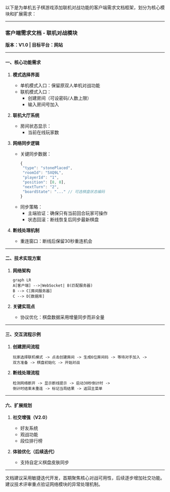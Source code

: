 以下是为单机五子棋游戏添加联机对战功能的客户端需求文档框架，划分为核心模块和扩展需求：

---

### **客户端需求文档 - 联机对战模块**

**版本：V1.0 | 目标平台：网站**

---

#### **一、核心功能需求**

1. **模式选择界面**

   - 单机模式入口：保留原双人单机对战功能
   - 联机模式入口：
     - 创建房间（可设密码/人数上限）
     - 输入房间号加入

2. **联机大厅系统**

   - 房间状态显示：
     - 当前在线玩家数

3. **网络同步逻辑**

   - 关键同步数据：
     ```javascript
     {
      "type": "stonePlaced",
      "roomId": "5XQ9L",
      "playerId": "1",
      "position": [8, 8],
      "nextTurn": "2",
      "boardState": "..." // 可选棋盘状态编码
     }
     ```
   - 同步策略：
     - 主端验证：确保只有当前回合玩家可操作
     - 状态回滚：断线恢复后同步最新棋盘

4. **断线处理机制**
   - 重连窗口：断线后保留30秒重连机会

---

#### **二、技术实现方案**

1. **网络架构**

   ```mermaid
   graph LR
   A[客户端] -->|WebSocket| B(匹配服务器)
   B --> C[房间服务器]
   C --> D[数据库]
   ```

2. **关键实现点**
   - 协议优化：棋盘数据采用增量同步而非全量

---

#### **三、交互流程示例**

1. **创建房间流程**

   ```
   玩家选择联机模式 -> 点击创建房间 -> 生成6位房间码 -> 等待对手加入 ->
   双方准备 -> 棋盘初始化 -> 开始对战
   ```

2. **断线处理流程**
   ```
   检测网络断开 -> 显示断线提示 -> 启动30秒倒计时 ->
   倒计时结束未重连 -> 标记当局结果 -> 返回主菜单
   ```

---

#### **六、扩展规划**

1. **社交增强（V2.0）**

   - 好友系统
   - 观战功能
   - 段位排行榜

2. **体验优化（后续迭代）**
   - 支持自定义棋盘皮肤同步

---

文档建议采用敏捷迭代开发，首期聚焦核心对战可用性，后续逐步增加社交功能。建议技术评审重点验证网络模块的异常处理机制。
